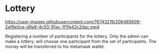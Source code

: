 # Lottery


https://user-images.githubusercontent.com/76743219/206485609-2af9e0ce-d9a8-4c50-91ac-1f1fe42c2dac.mp4




Registering a number of participants for the lottery.
Only the admin can make a lottery.
will choose one participant from the set of participants. The money will be transferred to his metamask wallet.

